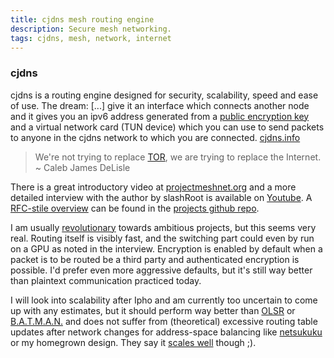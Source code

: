 ```yaml
---
title: cjdns mesh routing engine
description: Secure mesh networking.
tags: cjdns, mesh, network, internet
---
```


<section class="information rightinfo">

### cjdns
cjdns is a routing engine designed for security, scalability, speed and ease of use. The dream: [...] give it an interface which connects another node and it gives you an ipv6 address generated from a [public encryption key] and a virtual network card (TUN device) which you can use to send packets to anyone in the cjdns network to which you are connected.  [cjdns.info]
</section>

> We're not trying to replace [TOR], we are trying to replace the Internet.
~ Caleb James DeLisle

There is a great introductory video at [projectmeshnet.org] and a more detailed interview with the author by slashRoot is available on [Youtube]. A [RFC-stile overview] can be found in the [projects github repo].

I am usually [revolutionary] towards ambitious projects, but this seems very real. Routing itself is visibly fast, and the switching part could even by run on a GPU as noted in the interview. Encryption is enabled by default when a packet is to be routed be a third party and authenticated encryption is possible. I'd prefer even more aggressive defaults, but it's still way better than plaintext communication practiced today.

I will look into scalability after Ipho and am currently too uncertain to come up with any estimates, but it should perform way better than [OLSR] or [B.A.T.M.A.N.] and does not suffer from (theoretical) excessive routing table updates after network changes for address-space balancing like [netsukuku] or my homegrown design. They say it [scales well](https://github.com/cjdelisle/cjdns/issues/104) though ;).

[netsukuku]: https://savannah.nongnu.org/projects/netsukuku/
[B.A.T.M.A.N.]: https://en.wikipedia.org/wiki/B.A.T.M.A.N%2E
[OLSR]: http://www.olsr.org/
[RFC-stile overview]: https://github.com/cjdelisle/cjdns/blob/master/rfcs/Whitepaper.md
[projects github repo]: https://github.com/cjdelisle/cjdns/
[TOR]: https://www.torproject.org/index.html.en
[projectmeshnet.org]: https://projectmeshnet.org/
[public encryption key]: https://en.wikipedia.org/wiki/Public_key
[cjdns.info]: http://cjdns.info/
[revolutionary]: https://xkcd.com/675/
[Youtube]: http://www.youtube.com/watch?v=zINQYkl01N8
